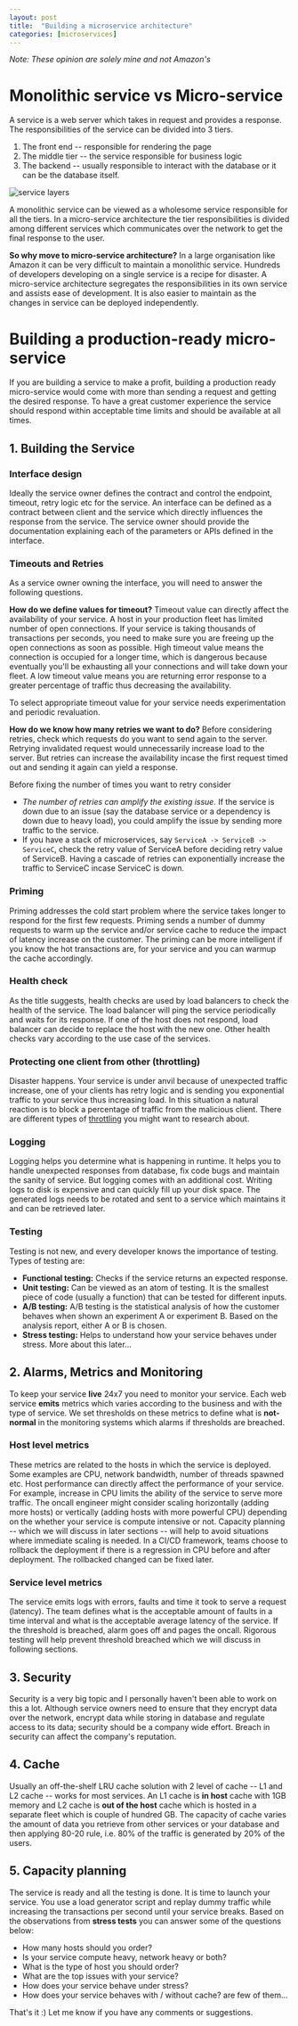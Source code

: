 ```yaml
---
layout: post
title:  "Building a microservice architecture"
categories: [microservices]
---
```


*Note: These opinion are solely mine and not Amazon's*

# Monolithic service vs Micro-service
A service is a web server which takes in request and provides a response. The responsibilities of the service can be divided into 3 tiers.
1. The front end -- responsible for rendering the page
2. The middle tier -- the service responsible for business logic
3. The backend -- usually responsible to interact with the database or it can be the database itself.

![service layers](/static/img/service_layers.jpg)

A monolithic service can be viewed as a wholesome service responsible for all the tiers. In a micro-service architecture the tier responsibilities is divided among different services which communicates over the network to get the final response to the user.

**So why move to micro-service architecture?**
In a large organisation like Amazon it can be very difficult to maintain a monolithic service. Hundreds of developers developing on a single service is a recipe for disaster. A micro-service architecture segregates the responsibilities in its own service and assists ease of development. It is also easier to maintain as the changes in service can be deployed independently.

# Building a production-ready micro-service
If you are building a service to make a profit, building a production ready micro-service would come with more than sending a request and getting the desired response. To have a great customer experience the service should respond within acceptable time limits and should be available at all times.

## 1. Building the Service
### Interface design
Ideally the service owner defines the contract and control the endpoint, timeout, retry logic etc for the service. An interface can be defined as a contract between client and the service which directly influences the response from the service. The service owner should provide the documentation explaining each of the parameters or APIs defined in the interface.

### Timeouts and Retries
As a service owner owning the interface, you will need to answer the following questions.

**How do we define values for timeout?**
Timeout value can directly affect the availability of your service. A host in your production fleet has limited number of open connections. If your service is taking thousands of transactions per seconds, you need to make sure you are freeing up the open connections as soon as possible. High timeout value means the connection is occupied for a longer time, which is dangerous because eventually you'll be exhausting all your connections and will take down your fleet. A low timeout value means you are returning error response to a greater percentage of traffic thus decreasing the availability.

To select appropriate timeout value for your service needs experimentation and periodic revaluation.

**How do we know how many retries we want to do?**
Before considering retries, check which requests do you want to send again to the server. Retrying invalidated request would unnecessarily increase load to the server. But retries can increase the availability incase the first request timed out and sending it again can yield a response.

Before fixing the number of times you want to retry consider
- *The number of retries can amplify the existing issue.* If the service is down due to an issue (say the database service or a dependency is down due to heavy load), you could amplify the issue by sending more traffic to the service.
- If you have a stack of microservices, say ```ServiceA -> ServiceB -> ServiceC```, check the retry value of ServiceA before deciding retry value of ServiceB. Having a cascade of retries can exponentially increase the traffic to ServiceC incase ServiceC is down.

### Priming
Priming addresses the cold start problem where the service takes longer to respond for the first few requests. Priming sends a number of dummy requests to warm up the service and/or service cache to reduce the impact of latency increase on the customer. The priming can be more intelligent if you know the hot transactions are, for your service and you can warmup the cache accordingly.

### Health check
As the title suggests, health checks are used by load balancers to check the health of the service. The load balancer will ping the service periodically and waits for its response. If one of the host does not respond, load balancer can decide to replace the host with the new one. Other health checks vary according to the use case of the services.

### Protecting one client from other (throttling)
Disaster happens. Your service is under anvil because of unexpected traffic increase, one of your clients has retry logic and is sending you exponential traffic to your service thus increasing load. In this situation a natural reaction is to block a percentage of traffic from the malicious client. There are different types of [throttling](https://en.wikipedia.org/wiki/Throttling_process_(computing)) you might want to research about.

### Logging
Logging helps you determine what is happening in runtime. It helps you to handle unexpected responses from database, fix code bugs and maintain the sanity of service. But logging comes with an additional cost. Writing logs to disk is expensive and can quickly fill up your disk space. The generated logs needs to be rotated and sent to a service which maintains it and can be retrieved later.

### Testing
Testing is not new, and every developer knows the importance of testing. Types of testing are:
- **Functional testing:** Checks if the service returns an expected response.
- **Unit testing:** Can be viewed as an atom of testing. It is the smallest piece of code (usually a function) that can be tested for different inputs.
- **A/B testing:** A/B testing is the statistical analysis of how the customer behaves when shown an experiment A or experiment B. Based on the analysis report, either A or B is chosen.
- **Stress testing:** Helps to understand how your service behaves under stress. More about this later...

## 2. Alarms, Metrics and Monitoring
To keep your service __live__ 24x7 you need to monitor your service. Each web service __emits__ metrics which varies according to the business and with the type of service. We set thresholds on these metrics to define what is __not-normal__ in the monitoring systems which alarms if thresholds are breached.

### Host level metrics
These metrics are related to the hosts in which the service is deployed. Some examples are CPU, network bandwidth, number of threads spawned etc. Host performance can directly affect the performance of your service. For example, increase in CPU limits the ability of the service to serve more traffic. The oncall engineer might consider scaling horizontally (adding more hosts) or vertically (adding hosts with more powerful CPU) depending on the whether your service is compute intensive or not. Capacity planning -- which we will discuss in later sections -- will help to avoid situations where immediate scaling is needed. In a CI/CD framework, teams choose to rollback the deployment if there is a regression in CPU before and after deployment. The rollbacked changed can be fixed later.

### Service level metrics
The service emits logs with errors, faults and time it took to serve a request (latency). The team defines what is the acceptable amount of faults in a time interval and what is the acceptable average latency of the service. If the threshold is breached, alarm goes off and pages the oncall. Rigorous testing will help prevent threshold breached which we will discuss in following sections.

## 3. Security
Security is a very big topic and I personally haven't been able to work on this a lot. Although service owners need to ensure that they encrypt data over the network, encrypt data while storing in database and regulate access to its data; security should be a company wide effort. Breach in security can affect the company's reputation.

## 4. Cache
Usually an off-the-shelf LRU cache solution with 2 level of cache -- L1 and L2 cache -- works for most services. An L1 cache is __in host__ cache with 1GB memory and L2 cache is __out of the host__ cache which is hosted in a separate fleet which is couple of hundred GB. The capacity of cache varies the amount of data you retrieve from other services or your database and then applying 80-20 rule, i.e. 80% of the traffic is generated by 20% of the users.

## 5. Capacity planning
The service is ready and all the testing is done. It is time to launch your service. You use a load generator script and replay dummy traffic while increasing the transactions per second until your service breaks. Based on the observations from __stress tests__ you can answer some of the questions below:
- How many hosts should you order?
- Is your service compute heavy, network heavy or both?
- What is the type of host you should order?
- What are the top issues with your service?
- How does your service behave under stress?
- How does your service behaves with / without cache?
are few of them...

That's it :) Let me know if you have any comments or suggestions.
